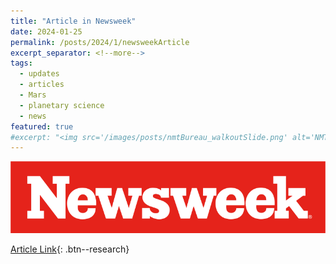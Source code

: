 ```yaml
---
title: "Article in Newsweek"
date: 2024-01-25
permalink: /posts/2024/1/newsweekArticle
excerpt_separator: <!--more-->
tags:
  - updates 
  - articles
  - Mars
  - planetary science
  - news
featured: true 
#excerpt: "<img src='/images/posts/nmtBureau_walkoutSlide.png' alt='NMT-talkBanner' width='500px'/>"
---
```


<img src='/images/posts/newsweek-logo.png' alt='newsweek-logo' width='650px'/>


[Article Link](https://www.newsweek.com/mystery-mars-burp-belch-methane-search-life-1863907){: .btn--research}


<!--more-->

